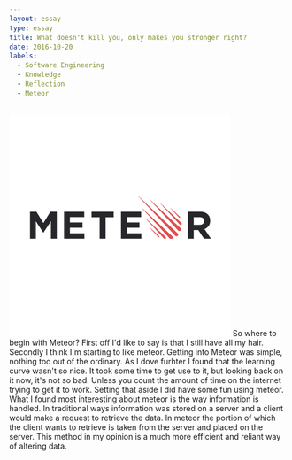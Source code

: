 ```yaml
---
layout: essay
type: essay
title: What doesn't kill you, only makes you stronger right?
date: 2016-10-20
labels:
  - Software Engineering
  - Knowledge
  - Reflection
  - Meteor
---
```


<img class="ui tiny  circular floated image" src="../images/meteor-logo.png">
So where to begin with Meteor? First off I'd like to say is that I still have all my hair. Secondly I think I'm starting to like meteor.
Getting into Meteor was simple, nothing too out of the ordinary. As I dove furhter I found that the learning curve wasn't so nice. It took 
some time to get use to it, but looking back on it now, it's not so bad. Unless you count the amount of time on the internet trying to get it
to work. Setting that aside I did have some fun using meteor. What I found most interesting about meteor is the way information is handled.
In traditional ways information was stored on a server and a client would make a request to retrieve the data. In meteor the portion of which 
the client wants to retrieve is taken from the server and placed on the server. This method in my opinion is a much more efficient and reliant
way of altering data. 
